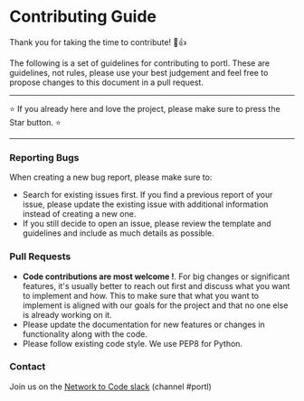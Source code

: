 # Contributing Guide

Thank you for taking the time to contribute! :tada::+1:

The following is a set of guidelines for contributing to portl. These are guidelines, not rules, please use your best judgement and feel free to propose changes to this document in a pull request.

---
:star: If you already here and love the project, please make sure to press the Star button. :star:

---

### Reporting Bugs

When creating a new bug report, please make sure to:

- Search for existing issues first. If you find a previous report of your issue, please update the existing issue with additional information instead of creating a new one.
- If you still decide to open an issue, please review the template and guidelines and include as much details as possible.

### Pull Requests

- **Code contributions are most welcome !**. For big changes or significant features, it's usually better to reach out first and discuss what you want to implement and how. This to make sure that what you want to implement is aligned with our goals for the project and that no one else is already working on it.
- Please update the documentation for new features or changes in functionality along with the code.
- Please follow existing code style. We use PEP8 for Python.

### Contact

Join us on the [Network to Code slack](http://networktocode.herokuapp.com "Network to Code slack") (channel #portl)